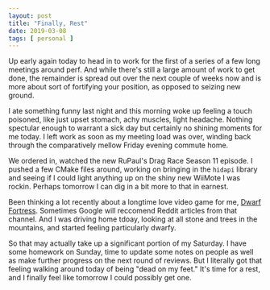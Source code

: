 ```yaml
---
layout: post
title: "Finally, Rest"
date: 2019-03-08
tags: [ personal ]
---
```


Up early again today to head in to work for the first of a series of a
few long meetings around perf. And while there's still a large amount
of work to get done, the remainder is spread out over the next couple
of weeks now and is more about sort of fortifying your position, as
opposed to seizing new ground.

I ate something funny last night and this morning woke up feeling a
touch poisoned, like just upset stomach, achy muscles, light headache.
Nothing spectular enough to warrant a sick day but certainly no shining
moments for me today. I left work as soon as my meeting load was over,
winding back through the comparatively mellow Friday evening commute
home.

We ordered in, watched the new RuPaul's Drag Race Season 11 episode.
I pushed a few CMake files around, working on bringing in the ```hidapi```
library and seeing if I could light anything up on the shiny new WiiMote
I was rockin. Perhaps tomorrow I can dig in a bit more to that in earnest.

Been thinking a lot recently about a longtime love video game for me,
[Dwarf Fortress](http://www.bay12games.com/dwarves/). Sometimes Google
will reccomend Reddit articles from that channel. And I was driving home
tdoay, looking at all stone and trees in the mountains, and started
feeling particularly dwarfy.

So that may actually take up a significant portion of my Saturday. I
have some homework on Sunday, time to update some notes on people as
well as make further progress on the next round of reviews. But I
literally got that feeling walking around today of being "dead on
my feet." It's time for a rest, and I finally feel like tomorrow I
could possibly get one.
